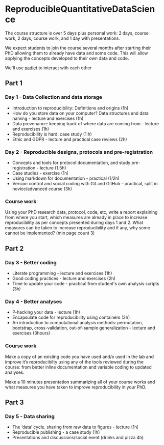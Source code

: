 # ReproducibleQuantitativeDataScience

The course structure is over 5 days plus personal work: 2 days, course work, 2 days, course work, and 1 day with presentations.  

We expect students to join the course several months after starting their PhD allowing them to already have data and some code. This will allow applying the concepts developed to their own data and code. 

We'll use [padlet](https://padlet.com/dashboard) to interact with each other 

## Part 1

### Day 1 - Data Collection and data storage

- Introduction to reproducibility: Definitions and origins (1h) 
- How do you store data on your computer? Data structures and data naming - lecture and exercises (1h)
- Data provenance: keeping track of where data are coming from - lecture and exercises (1h)
- Reproducibility is hard: case study (1 h)
- Ethic and GDPR - lecture and practical case reviews (2h)

### Day 2 - Reproducible designs, protocols and pre-registration

- Concepts and tools for protocol documentation, and study pre-registration - lecture (1.5h)
- Case studies - exercise (1h)
- Using markdown for documentation - practical (1/2h)
- Version control and social coding with Git and GitHub - practical, split in novice/advanced course (3h) 

### Course work

Using your PhD research data, protocol, code, etc, write a report explaining from where you start, which measures are already in place to increase reproducibility as per concepts presented during days 1 and 2. What measures can be taken to increase reproducibility and if any, why some cannot be implemented? (min page count 3)

## Part 2

### Day 3 - Better coding 

- Literate programming - lecture and exercises (1h)
- Good coding practices - lecture and exercises (2h)
- Time to update your code - practical from student's own analysis scripts (3h)

### Day 4 - Better analyses 

- P-hacking your data - lecture (1h)
- Encapsulate code for reproducibility using containers (2h)
- An introduction to computational analysis methods: permutation, bootstrap, cross-validation, out-of-sample generalization - lecture and exercises (3hours)

### Course work 

Make a copy of an existing code you have used and/o used in the lab and improve it’s reproducibilty using any of the tools reviewed during the course: from better inline documentation and variable coding to updated analyses.

Make a 10 minutes presentation summarizing all of your course works and what measures you have taken to improve reproducibility in your PhD. 

## Part 3

### Day 5 - Data sharing 

- The ‘data’ cycle, sharing from raw data to figures - lecture (1h)
- Reproducible publishing - a case study (1h)
- Presentations and discussions/social event (drinks and pizza 4h)

